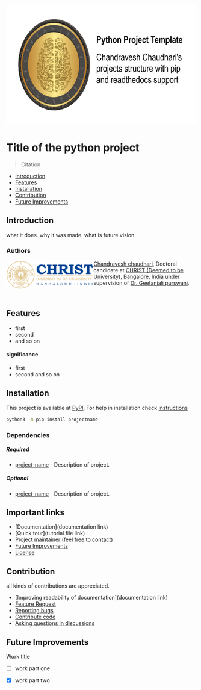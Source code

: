 <div align="center">
  <img src="https://github.com/chandraveshchaudhari/personal-information/blob/bf3d602dbbf0b7d0bbe6461351c163144b617d24/logos/my%20github%20logo%20template-python%20project%20template%20small.png" width="640" height="320">
</div>

# Title of the python project
> Citation

- [Introduction](#introduction)
- [Features](#features)
- [Installation](#installation)
- [Contribution](#contribution)
- [Future Improvements](#future-improvements)

## Introduction
what it does. why it was made. what is future vision. 

### Authors
<img align="left" width="231.95" height="75" src="https://github.com/chandraveshchaudhari/personal-information/blob/1afa9ad052ab9666e6a1a3854464a77ccab68438/images/christ.png">

[Chandravesh chaudhari][chandravesh linkedin], Doctoral candidate at [CHRIST (Deemed to be University), Bangalore, India][christ university website] under supervision of [Dr. Geetanjali purswani][geetanjali linkedin].

<br/>

[chandravesh linkedin]: https://www.linkedin.com/in/chandravesh-chaudhari "chandravesh linkedin profile"
[geetanjali linkedin]: https://www.linkedin.com/in/dr-geetanjali-purswani-546336b8 "geetanjali linkedin profile"
[christ university website]: https://christuniversity.in/ "website"

## Features
- first
- second
- and so on

#### significance
- first
- second and so on

## Installation 
This project is available at [PyPI](url). For help in installation check 
[instructions](https://packaging.python.org/tutorials/installing-packages/#installing-from-pypi)
```bash
python3 -m pip install projectname  
```

### Dependencies
##### Required
- [project-name](url) - Description of project.

##### Optional
- [project-name](url) - Description of project.

## Important links
- [Documentation](documentation link)
- [Quick tour](tutorial file link)
- [Project maintainer (feel free to contact)](mailto:chandraveshchaudhari@gmail.com?subject=[GitHub]%20Source%20repository-name) 
- [Future Improvements](https://github.com/chandraveshchaudhari/repository-name/projects)
- [License](https://github.com/chandraveshchaudhari/repository-name/blob/master/LICENSE.txt)

## Contribution
all kinds of contributions are appreciated.
- [Improving readability of documentation](documentation link)
- [Feature Request](https://github.com/chandraveshchaudhari/repository-name/issues/new/choose)
- [Reporting bugs](https://github.com/chandraveshchaudhari/repository-name/issues/new/choose)
- [Contribute code](https://github.com/chandraveshchaudhari/repository-name/compare)
- [Asking questions in discussions](https://github.com/chandraveshchaudhari/repository-name/discussions)

## Future Improvements
Work title
- [ ] work part one
- [X] work part two

